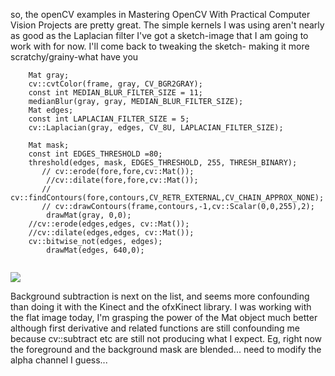 so, the openCV examples in Mastering OpenCV With Practical Computer Vision Projects are pretty great. 
The simple kernels I was using aren't nearly as good as the Laplacian filter 
I've got a sketch-image that I am going to work with for now.  I'll come back to tweaking the 
sketch- making it more scratchy/grainy-what have you

```
    Mat gray;
    cv::cvtColor(frame, gray, CV_BGR2GRAY);
    const int MEDIAN_BLUR_FILTER_SIZE = 11;
    medianBlur(gray, gray, MEDIAN_BLUR_FILTER_SIZE);
    Mat edges;
    const int LAPLACIAN_FILTER_SIZE = 5;
    cv::Laplacian(gray, edges, CV_8U, LAPLACIAN_FILTER_SIZE);
    
    Mat mask;
    const int EDGES_THRESHOLD =80;
    threshold(edges, mask, EDGES_THRESHOLD, 255, THRESH_BINARY);
       // cv::erode(fore,fore,cv::Mat());
        //cv::dilate(fore,fore,cv::Mat());
       // cv::findContours(fore,contours,CV_RETR_EXTERNAL,CV_CHAIN_APPROX_NONE);
       // cv::drawContours(frame,contours,-1,cv::Scalar(0,0,255),2);
        drawMat(gray, 0,0);
    //cv::erode(edges,edges, cv::Mat());
    //cv::dilate(edges,edges, cv::Mat());
    cv::bitwise_not(edges, edges);
        drawMat(edges, 640,0);
        
```    

![](https://raw.github.com/cindyloo/devart-template/master/project_images/laplacian2.png)

Background subtraction is next on the list, and seems more confounding than doing it with the Kinect and the ofxKinect library.  I was working with the flat image today, I'm grasping the power of the Mat object much better although first derivative and related functions are still confounding me because cv::subtract etc are still not producing what I expect. Eg, right now the foreground and the background mask are blended... need to modify the alpha channel I guess...

